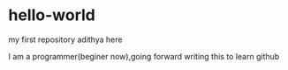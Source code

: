 # hello-world
my first repository
adithya here

I am a programmer(beginer now),going forward
writing this to learn github
